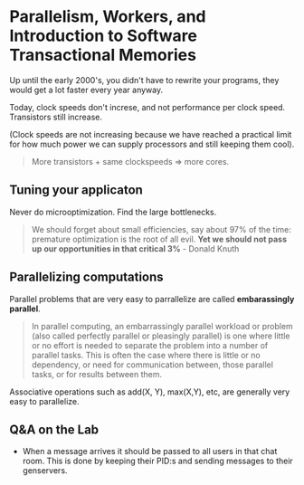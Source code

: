 # Parallelism, Workers, and Introduction to Software Transactional Memories

Up until the early 2000's, you didn't have to rewrite your programs, they would get a lot faster every year anyway.

Today, clock speeds don't increse, and not performance per clock speed. Transistors still increase.

(Clock speeds are not increasing because we have reached a practical limit for how much power we can supply processors and still keeping them cool).

> More transistors + same clockspeeds => more cores.

## Tuning your applicaton

Never do microoptimization. Find the large bottlenecks.

> We should forget about small efficiencies, say about 97% of the time: premature optimization is the root of all evil. **Yet we should not pass up our opportunities in that critical 3%** - Donald Knuth

## Parallelizing computations

Parallel problems that are very easy to parrallelize are called **embarassingly parallel**.

> In parallel computing, an embarrassingly parallel workload or problem (also called perfectly parallel or pleasingly parallel) is one where little or no effort is needed to separate the problem into a number of parallel tasks. This is often the case where there is little or no dependency, or need for communication between, those parallel tasks, or for results between them.

Associative operations such as add(X, Y), max(X,Y), etc, are generally very easy to parallelize.

## Q&A on the Lab

* When a message arrives it should be passed to all users in that chat room. This is done by keeping their PID:s and sending messages to their genservers.

<link href="/Users/hjort/Code/configs/markdown.css" rel="stylesheet"></link>
